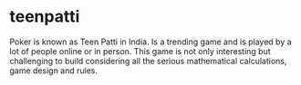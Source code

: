 # teenpatti

Poker is known as Teen Patti in India. Is a trending game and is played by a lot of people online or in person. This game is not only interesting but challenging to build considering all the serious mathematical calculations, game design and rules.
